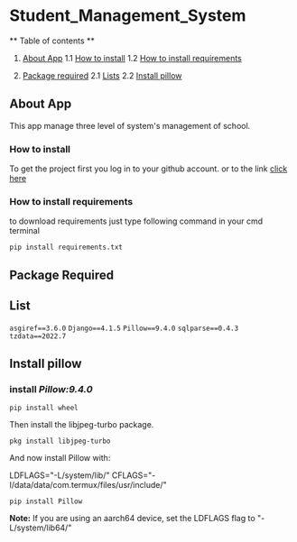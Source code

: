 # Student_Management_System 

** Table of contents **
  
  1. [About App](#about-app)
    1.1 [How to install](#how-to-install)
    1.2 [How to install requirements](#how-to-install-requirements)
  
  2. [Package required](#package-required)
    2.1 [Lists](#list)
    2.2 [Install pillow](#install-pillow)


## About App
This app manage three level of system's management of school.
### How to install

To get the project first you log in to your github account.
or to the link [click here](https://www.google.com)

### How to install requirements

to download requirements just type following command in your cmd terminal

```
pip install requirements.txt
```

## Package Required

## List

`asgiref==3.6.0` 
`Django==4.1.5` 
`Pillow==9.4.0` 
`sqlparse==0.4.3` 
`tzdata==2022.7` 

## Install pillow

### install *Pillow:9.4.0*
  

```
pip install wheel
```

Then install the libjpeg-turbo package.

```
pkg install libjpeg-turbo
```

And now install Pillow with:

LDFLAGS="-L/system/lib/" CFLAGS="-I/data/data/com.termux/files/usr/include/"

```
pip install Pillow
```
  
**Note:** If you are using an aarch64 device, set the LDFLAGS flag to "-L/system/lib64/"
  